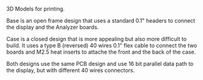 3D Models for printing. 


Base is an open frame design that uses a standard 0.1" headers to connect
the display and the Analyzer boards.


Case is a closed design that is more appealing but also more difficult
to build. It uses a type B (reversed) 40 wires 0.1" flex cable to connect
the two boards and M2.5 heat inserts to attache the front and the back 
of the case.


Both designs use the same PCB design and use 16 bit parallel data path to the 
display, but with different 40 wires connectors.




